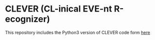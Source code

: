 # CLEVER (CL-inical EVE-nt R-ecognizer)

This repository includes the Python3 version of CLEVER code form [here](https://github.com/suzytamang/clever-sdoh/tree/master)
